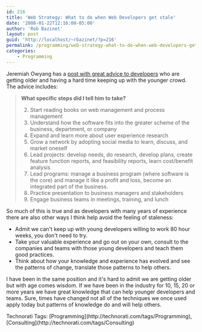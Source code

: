 ```yaml
---
id: 216
title: 'Web Strategy: What to do when Web Developers get stale'
date: '2008-01-22T12:16:00-05:00'
author: 'Rob Bazinet'
layout: post
guid: 'http://localhost/~rbazinet/?p=216'
permalink: /programming/web-strategy-what-to-do-when-web-developers-get-stale/
categories:
    - Programming
---
```


Jeremiah Owyang has a [post with great advice to developers](http://www.web-strategist.com/blog/2008/01/22/what-to-do-when-web-developers-get-stale/) who are getting older and having a hard time keeping up with the younger crowd. The advice includes:

> **What specific steps did I tell him to take?**
> 
> 2. Start reading books on web management and process management
> 3. Understand how the software fits into the greater scheme of the business, department, or company
> 4. Expand and learn more about user experience research
> 5. Grow a network by adopting social media to learn, discuss, and market oneself
> 6. Lead projects: develop needs, do research, develop plans, create feature function reports, and feasibility reports, learn cost/benefit analysis
> 7. Lead programs: manage a business program (where software is the core) and manage it like a profit and loss, become an integrated part of the business.
> 8. Practice presentation to business managers and stakeholders
> 9. Engage business teams in meetings, training, and lunch

So much of this is true and as developers with many years of experience there are also other ways I think help avoid the feeling of staleness:

- Admit we can't keep up with young developers willing to work 80 hour weeks, you don't need to try.
- Take your valuable experience and go out on your own, consult to the companies and teams with those young developers and teach them good practices.
- Think about how your knowledge and experience has evolved and see the patterns of change, translate those patterns to help others.

I have been in the same position and it's hard to admit we are getting older but with age comes wisdom. If we have been in the industry for 10, 15, 20 or more years we have great knowledge that can help younger developers and teams. Sure, times have changed not all of the techniques we once used apply today but patterns of knowledge do and will help others.

<div class="wlWriterSmartContent" style="display:inline;margin:0;padding:0;">Technorati Tags: [Programming](http://technorati.com/tags/Programming),[Consulting](http://technorati.com/tags/Consulting)</div>